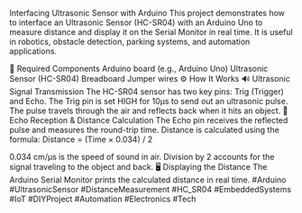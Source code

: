 Interfacing Ultrasonic Sensor with Arduino
This project demonstrates how to interface an Ultrasonic Sensor (HC-SR04) with an Arduino Uno to measure distance and display it on the Serial Monitor in real time. It is useful in robotics, obstacle detection, parking systems, and automation applications.

🧰 Required Components
Arduino board (e.g., Arduino Uno)
Ultrasonic Sensor (HC-SR04)
Breadboard
Jumper wires
⚙️ How It Works
🔊 Ultrasonic Signal Transmission
The HC-SR04 sensor has two key pins: Trig (Trigger) and Echo.
The Trig pin is set HIGH for 10µs to send out an ultrasonic pulse.
The pulse travels through the air and reflects back when it hits an object.
🎯 Echo Reception & Distance Calculation
The Echo pin receives the reflected pulse and measures the round-trip time.
Distance is calculated using the formula:
Distance = (Time × 0.034) / 2

0.034 cm/µs is the speed of sound in air.
Division by 2 accounts for the signal traveling to the object and back.
🖥️ Displaying the Distance
The Arduino Serial Monitor prints the calculated distance in real time.
#Arduino #UltrasonicSensor #DistanceMeasurement #HC_SR04 #EmbeddedSystems #IoT #DIYProject #Automation #Electronics #Tech
